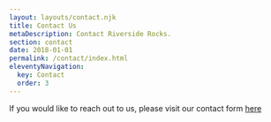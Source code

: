 ```yaml
---
layout: layouts/contact.njk
title: Contact Us
metaDescription: Contact Riverside Rocks.
section: contact
date: 2018-01-01
permalink: /contact/index.html
eleventyNavigation:
  key: Contact
  order: 3
---
```

If you would like to reach out to us, please visit our contact form [here](https://riverside.rocks/about/contact/?ti)
